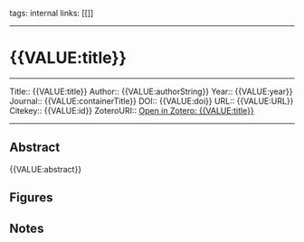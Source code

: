 
tags: 
internal links: [[]]

---

# {{VALUE:title}}

---

Title:: {{VALUE:title}}
Author:: {{VALUE:authorString}}
Year:: {{VALUE:year}}
Journal:: {{VALUE:containerTitle}}
DOI:: {{VALUE:doi}}
URL:: {{VALUE:URL}}
Citekey:: {{VALUE:id}}
ZoteroURI:: [Open in Zotero: {{VALUE:title}}]({{VALUE:zoteroSelectURI}})

---

## Abstract

{{VALUE:abstract}}

## Figures

## Notes

